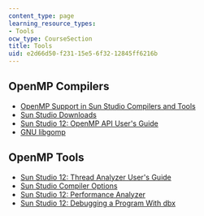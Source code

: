 ```yaml
---
content_type: page
learning_resource_types:
- Tools
ocw_type: CourseSection
title: Tools
uid: e2d66d50-f231-15e5-6f32-12845ff6216b
---
```


OpenMP Compilers
----------------

*   [OpenMP Support in Sun Studio Compilers and Tools](http://developers.sun.com/solaris/articles/studio_openmp.html)
*   [Sun Studio Downloads](http://developers.sun.com/sunstudio/downloads/index.jsp)
*   [Sun Studio 12: OpenMP API User's Guide](http://docs.sun.com/app/docs/doc/819-5270)
*   [GNU libgomp](http://gcc.gnu.org/onlinedocs/libgomp/)

OpenMP Tools
------------

*   [Sun Studio 12: Thread Analyzer User's Guide](https://docs.oracle.com/cd/E19205-01/820-0619/index.html)
*   [Sun Studio Compiler Options](https://docs.oracle.com/cd/E19205-01/820-3529/index.html)
*   [Sun Studio 12: Performance Analyzer](https://docs.oracle.com/cd/E19205-01/819-5264/)
*   [Sun Studio 12: Debugging a Program With dbx](http://docs.sun.com/app/docs/doc/819-5257)